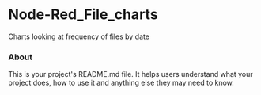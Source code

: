 Node-Red_File_charts
====================

Charts looking at frequency of files by date

### About

This is your project's README.md file. It helps users understand what your
project does, how to use it and anything else they may need to know.